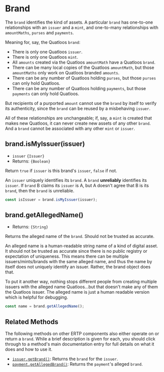 # Brand
The `brand` identifies the kind of assets. A particular `brand` has one-to-one relationships
with an `issuer` and a `mint`, and one-to-many relationships with `amountMaths`, `purses` and `payments`.

Meaning for, say, the Quatloos `brand`:
- There is only one Quatloos `issuer`.
- There is only one Quatloos `mint`.
- All `amounts` created via the Quatloos `amountMath` have a Quatloos `brand`.
- There can be many local copies of the Quatloos `amountMath`, but those `amountMaths` only work on Quatloos branded `amounts`.
- There can be any number of Quatloos holding `purses`, but those `purses` can only hold Quatloos.
- There can be any number of Quatloos holding `payments`, but those `payments` can only hold Quatloos.

But recipients of a 
purported `amount` cannot use the `brand` by itself to verify its authenticity,
since the `brand` can be reused by a misbehaving `issuer`.

All of these relationships are unchangeable; if, say, a `mint` is created that makes new Quatloos, it
can never create new assets of any other `brand`. And a `brand` cannot be associated with any other `mint` or
`issuer`.

## brand.isMyIssuer(issuer)
- `issuer` `{Issuer}`
- Returns: `{Boolean}`

Return `true` if `issuer` is this brand's `issuer`, `false` if not.

An `issuer` uniquely identifies its `brand`. A `brand` **unreliably** identifies 
its `issuer`. If `brand` B claims its `issuer` is A, but A doesn't agree 
that B is its `brand`, then the `brand` is unreliable.

```js
const isIssuer = brand.isMyIssuer(issuer);
```

## brand.getAllegedName()
- Returns: `{String}`

Returns the alleged name of the `brand`. Should not be trusted as accurate.

An alleged name is a human-readable string name of a kind of digital asset. 
It should not be trusted as accurate since there is no public registry or 
expectation of uniqueness. This means there can be multiple issuers/mints/brands 
with the same alleged name, and thus the name by itself does not uniquely 
identify an issuer. Rather, the brand object does that.

To put it another way, nothing stops different people from creating multiple 
issuers with the alleged name Quatloos...but that doesn't make any of them the 
Quatloos issuer. The alleged name is just a human readable version which is 
helpful for debugging.
```js
const name = brand.getAllegedName();
```
## Related Methods

The following methods on other ERTP components also either operate on or 
return a `brand`. While a brief description is given for each, you should click through
to a method's main documentation entry for full details on what it does and how
to use it. 
- [`issuer.getBrand()`](./issuer.md#issuer-getbrand): Returns
the `brand` for the `issuer`.  
- [`payment.getAllegedBrand()`](./payment.md#payment-getallegedbrand): Returns
the `payment`'s alleged `brand`.
